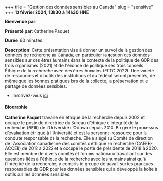 +++
title = "Gestion des données sensibles au Canada"
slug = "sensitive"
+++
**13 février 2024, 13h30 à 14h30 HNE**

**Bienvenue par**: 

**Présenté par**: Catherine Paquet

**Durée**: 60 minutes

**Description**:
Cette présentation vise à donner un survol de la gestion des données de
recherche au Canada, en particulier la gestion des données sensibles
sur des êtres humains dans le contexte de la politique de GDR des trois
organismes (2021) et de l'énoncé de politique des trois conseils :
Éthique de la recherche avec des êtres humains (EPTC 2022).
Une variété de ressources et d’outils des institutions et du fédéral
seront présentés, de même que les bonnes pratiques lors de la
collecte, la préservation et le partage de données sensibles.

* Inscrivez-vous [ici](https://docs.google.com/forms/d/e/1FAIpQLSfA-hrSIZrCyq7jeLJTDU_Nh9QA3UuhWhYTqvIkmfk-KDEDoQ/viewform)

#### Biographie

**Catherine Paquet** travaille en éthique de la recherche depuis
2002 et occupe le poste de directrice du Bureau d'éthique d'intégrité
de la recherche (BEIR) de l’Université d’Ottawa depuis 2010.
En gère le processus d’évaluation éthique à l’Université et est la
personne-ressource pour la conduite responsable de la recherche.
Elle a siégé au Comité de direction de l’Association canadienne
des comités d’éthique en recherche (CAREB-ACCER) de 2012
à 2022 et a occupé le poste de présidente de 2018 à 2020.
Elle est membre de divers comités et forums nationaux travaillant
sur des questions liées à l'éthique de la recherche avec les humains
ainsi qu'à l'intégrité de la recherche, y compris le groupe de travail
sur les pratiques responsables de GDR pour les données sensibles
qui a développé la boîte à outils sur les données sensibles.
